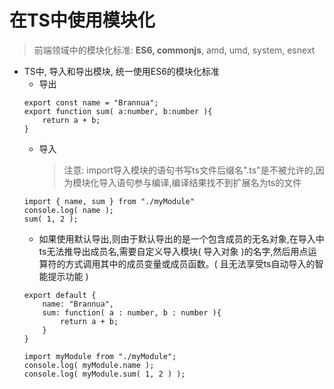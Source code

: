 # 在TS中使用模块化

> 前端领域中的模块化标准: **ES6, commonjs**, amd, umd, system, esnext

- TS中, 导入和导出模块, 统一使用ES6的模块化标准
    - 导出
    ```
    export const name = "Brannua";
    export function sum( a:number, b:number ){
        return a + b;
    }
    ```
    - 导入
        > 注意: import导入模块的语句书写ts文件后缀名".ts"是不被允许的,因为模块化导入语句参与编译,编译结果找不到扩展名为ts的文件
    ```
    import { name, sum } from "./myModule"
    console.log( name );
    sum( 1, 2 );
    ```
    - 如果使用默认导出,则由于默认导出的是一个包含成员的无名对象,在导入中ts无法推导出成员名,需要自定义导入模块( 导入对象 )的名字,然后用点运算符的方式调用其中的成员变量或成员函数。( 且无法享受ts自动导入的智能提示功能 )
    ```
    export default {
        name: "Brannua",
        sum: function( a : number, b : number ){
            return a + b;
        }
    }
    ```
    ```
    import myModule from "./myModule";
    console.log( myModule.name );
    console.log( myModule.sum( 1, 2 ) );
    ```